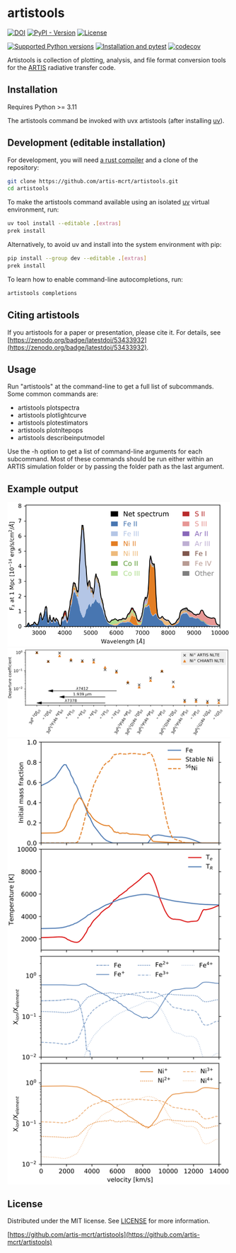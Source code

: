 # artistools

[![DOI](https://zenodo.org/badge/53433932.svg)](https://zenodo.org/badge/latestdoi/53433932)
[![PyPI - Version](https://img.shields.io/pypi/v/artistools)](https://pypi.org/project/artistools)
[![License](https://img.shields.io/github/license/artis-mcrt/artistools)](https://github.com/artis-mcrt/artistools/blob/main/LICENSE)

[![Supported Python versions](https://img.shields.io/pypi/pyversions/artistools)](https://pypi.org/project/artistools/)
[![Installation and pytest](https://github.com/artis-mcrt/artistools/actions/workflows/pytest.yml/badge.svg)](https://github.com/artis-mcrt/artistools/actions/workflows/pytest.yml)
[![codecov](https://codecov.io/gh/artis-mcrt/artistools/branch/main/graph/badge.svg?token=XFlarJqeZd)](https://codecov.io/gh/artis-mcrt/artistools)

Artistools is collection of plotting, analysis, and file format conversion tools for the [ARTIS](https://github.com/artis-mcrt/artis) radiative transfer code.

## Installation
Requires Python >= 3.11

The artistools command be invoked with uvx artistools (after installing [uv](https://docs.astral.sh/uv/getting-started/installation/)).

## Development (editable installation)
For development, you will need [a rust compiler](https://www.rust-lang.org/tools/install) and a clone of the repository:
```sh
git clone https://github.com/artis-mcrt/artistools.git
cd artistools
```

To make the artistools command available using an isolated [uv](https://docs.astral.sh/uv/getting-started/installation/) virtual environment, run:
```sh
uv tool install --editable .[extras]
prek install
```

Alternatively, to avoid uv and install into the system environment with pip:
```sh
pip install --group dev --editable .[extras]
prek install
```

To learn how to enable command-line autocompletions, run:
```sh
artistools completions
```

## Citing artistools

If you artistools for a paper or presentation, please cite it. For details, see [https://zenodo.org/badge/latestdoi/53433932](https://zenodo.org/badge/latestdoi/53433932).

## Usage
Run "artistools" at the command-line to get a full list of subcommands. Some common commands are:
- artistools plotspectra
- artistools plotlightcurve
- artistools plotestimators
- artistools plotnltepops
- artistools describeinputmodel

Use the -h option to get a list of command-line arguments for each subcommand. Most of these commands should be run either within an ARTIS simulation folder or by passing the folder path as the last argument.

## Example output

![Emission plot](https://github.com/artis-mcrt/artistools/raw/main/images/fig-emission.png)
![NLTE plot](https://github.com/artis-mcrt/artistools/raw/main/images/fig-nlte-Ni.png)
![Estimator plot](https://github.com/artis-mcrt/artistools/raw/main/images/fig-estimators.png)

## License
Distributed under the MIT license. See [LICENSE](https://github.com/artis-mcrt/artistools/blob/main/LICENSE.txt) for more information.

[https://github.com/artis-mcrt/artistools](https://github.com/artis-mcrt/artistools)
